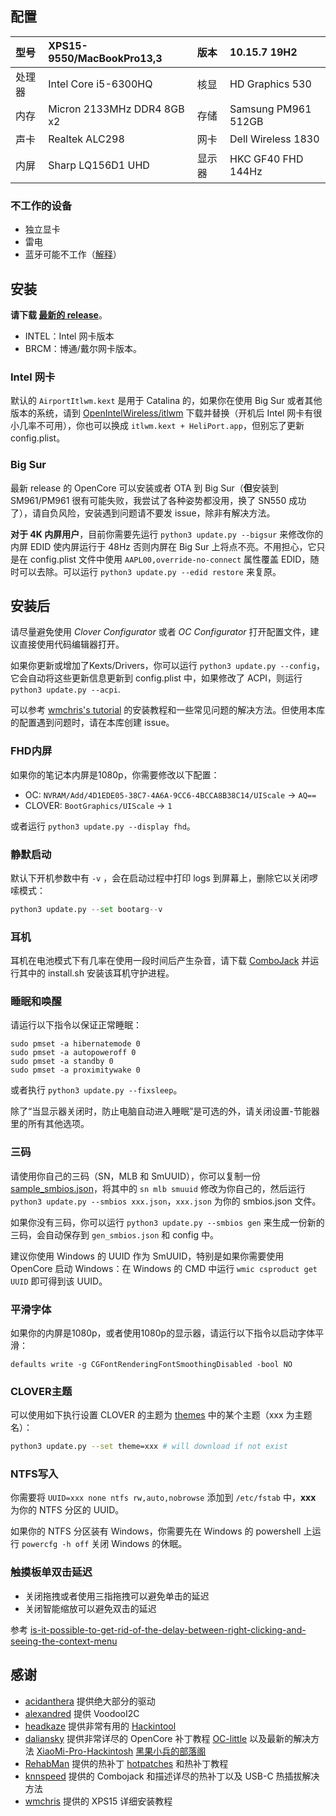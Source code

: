 ## 配置

| 型号      | XPS15-9550/MacBookPro13,3  | 版本     | 10.15.7 19H2 |
| :-------- | :------------------------- | :------- | :------------------ |
| 处理器 | Intel Core i5-6300HQ       | 核显 | HD Graphics 530     |
| 内存    | Micron 2133MHz DDR4 8GB x2 | 存储     | Samsung PM961 512GB |
| 声卡     | Realtek ALC298             | 网卡     | Dell Wireless 1830  |
| 内屏   | Sharp LQ156D1 UHD          | 显示器  | HKC GF40 FHD 144Hz  |

### 不工作的设备

- 独立显卡
- 雷电
- 蓝牙可能不工作（[解释](https://github.com/xxxzc/xps15-9570-macos/issues/26)）

## 安装

**请下载 [最新的 release](https://github.com/xxxzc/xps15-9550-macos/releases/latest)**。

- INTEL：Intel 网卡版本
- BRCM：博通/戴尔网卡版本。

### Intel 网卡

默认的 `AirportItlwm.kext` 是用于 Catalina 的，如果你在使用 Big Sur 或者其他版本的系统，请到 [OpenIntelWireless/itlwm](https://github.com/OpenIntelWireless/itlwm/releases) 下载并替换（开机后 Intel 网卡有很小几率不可用），你也可以换成 `itlwm.kext + HeliPort.app`，但别忘了更新 config.plist。

### Big Sur

最新 release 的 OpenCore 可以安装或者 OTA 到 Big Sur（**但**安装到 SM961/PM961 很有可能失败，我尝试了各种姿势都没用，换了 SN550 成功了），请自负风险，安装遇到问题请不要发 issue，除非有解决方法。

**对于 4K 内屏用户**，目前你需要先运行 `python3 update.py --bigsur` 来修改你的内屏 EDID 使内屏运行于 48Hz 否则内屏在 Big Sur 上将点不亮。不用担心，它只是在 config.plist 文件中使用 `AAPL00,override-no-connect` 属性覆盖 EDID，随时可以去除。可以运行 `python3 update.py --edid restore` 来复原。

## 安装后

请尽量避免使用 *Clover Configurator* 或者 *OC Configurator* 打开配置文件，建议直接使用代码编辑器打开。

如果你更新或增加了Kexts/Drivers，你可以运行 `python3 update.py --config`，它会自动将这些更新信息更新到 config.plist 中，如果修改了 ACPI，则运行 `python3 update.py --acpi`.

可以参考 [wmchris's tutorial](https://github.com/wmchris/DellXPS15-9550-OSX) 的安装教程和一些常见问题的解决方法。但使用本库的配置遇到问题时，请在本库创建 issue。

### FHD内屏

如果你的笔记本内屏是1080p，你需要修改以下配置：

- OC:  `NVRAM/Add/4D1EDE05-38C7-4A6A-9CC6-4BCCA8B38C14/UIScale`  -> `AQ==`
- CLOVER: `BootGraphics/UIScale` -> `1`

或者运行 `python3 update.py --display fhd`。

### 静默启动

默认下开机参数中有 `-v` ，会在启动过程中打印 logs 到屏幕上，删除它以关闭啰嗦模式：

```python
python3 update.py --set bootarg--v
```

### 耳机

耳机在电池模式下有几率在使用一段时间后产生杂音，请下载 [ComboJack](https://github.com/hackintosh-stuff/ComboJack/tree/master/ComboJack_Installer) 并运行其中的 install.sh 安装该耳机守护进程。

### 睡眠和唤醒

请运行以下指令以保证正常睡眠：

```shell
sudo pmset -a hibernatemode 0
sudo pmset -a autopoweroff 0
sudo pmset -a standby 0
sudo pmset -a proximitywake 0
```

或者执行  `python3 update.py --fixsleep`。

除了“当显示器关闭时，防止电脑自动进入睡眠”是可选的外，请关闭设置-节能器里的所有其他选项。

### 三码

请使用你自己的三码（SN，MLB 和 SmUUID），你可以复制一份 [sample_smbios.json](./sample_smbios.json)，将其中的 `sn mlb smuuid` 修改为你自己的，然后运行 `python3 update.py --smbios xxx.json`，`xxx.json` 为你的 smbios.json 文件。

如果你没有三码，你可以运行 `python3 update.py --smbios gen` 来生成一份新的三码，会自动保存到 `gen_smbios.json` 和 config 中。

建议你使用 Windows 的 UUID 作为 SmUUID，特别是如果你需要使用 OpenCore 启动 Windows：在 Windows 的 CMD 中运行 `wmic csproduct get UUID` 即可得到该 UUID。

### 平滑字体

如果你的内屏是1080p，或者使用1080p的显示器，请运行以下指令以启动字体平滑：

```
defaults write -g CGFontRenderingFontSmoothingDisabled -bool NO
```

### CLOVER主题

可以使用如下执行设置 CLOVER 的主题为 [themes](https://sourceforge.net/p/cloverefiboot/themes/ci/master/tree/themes/) 中的某个主题（xxx 为主题名）：

```sh
python3 update.py --set theme=xxx # will download if not exist
```

### NTFS写入

你需要将 `UUID=xxx none ntfs rw,auto,nobrowse` 添加到 `/etc/fstab` 中，**xxx** 为你的 NTFS 分区的 UUID。

如果你的 NTFS 分区装有 Windows，你需要先在 Windows 的 powershell 上运行 `powercfg -h off` 关闭 Windows 的休眠。

### 触摸板单双击延迟

- 关闭拖拽或者使用三指拖拽可以避免单击的延迟
- 关闭智能缩放可以避免双击的延迟

参考 [is-it-possible-to-get-rid-of-the-delay-between-right-clicking-and-seeing-the-context-menu](https://apple.stackexchange.com/a/218181)

## 感谢

- [acidanthera](https://github.com/acidanthera) 提供绝大部分的驱动
- [alexandred](https://github.com/alexandred) 提供 VoodooI2C
- [headkaze](https://github.com/headkaze) 提供非常有用的 [Hackintool](https://www.tonymacx86.com/threads/release-hackintool-v2-8-6.254559/)
- [daliansky](https://github.com/daliansky) 提供非常详尽的 OpenCore 补丁教程 [OC-little](https://github.com/daliansky/OC-little/) 以及最新的解决方法 [XiaoMi-Pro-Hackintosh](https://github.com/daliansky/XiaoMi-Pro-Hackintosh) [黑果小兵的部落阁](https://blog.daliansky.net/)
- [RehabMan](https://github.com/RehabMan) 提供的热补丁 [hotpatches](https://github.com/RehabMan/OS-X-Clover-Laptop-Config/tree/master/hotpatch) 和热补丁教程
- [knnspeed](https://www.tonymacx86.com/threads/guide-dell-xps-15-9560-4k-touch-1tb-ssd-32gb-ram-100-adobergb.224486) 提供的 Combojack 和描述详尽的热补丁以及 USB-C 热插拔解决方法
- [wmchris](https://github.com/wmchris/DellXPS15-9550-OSX/tree/10.15) 提供的 XPS15 详细安装教程